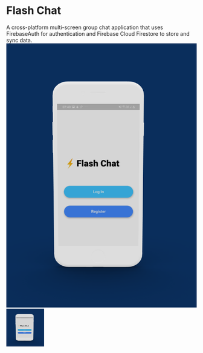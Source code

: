 # Flash Chat

A cross-platform multi-screen group chat application that uses FirebaseAuth for authentication and Firebase Cloud Firestore to store and sync data.
![Image of Yaktocat](https://raw.githubusercontent.com/MananKaur/Flash-Chat/master/images/threed_mockup%20(1).png?v=2&s=20)
<img src="https://raw.githubusercontent.com/MananKaur/Flash-Chat/master/images/threed_mockup%20(1).png" width="100" height="100">
